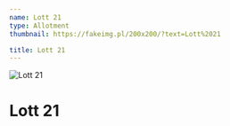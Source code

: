 ```yaml
---
name: Lott 21
type: Allotment
thumbnail: https://fakeimg.pl/200x200/?text=Lott%2021

title: Lott 21
---
```


![Lott 21](https://fakeimg.pl/555x694/?text=Lott%2021#left)

# Lott 21
